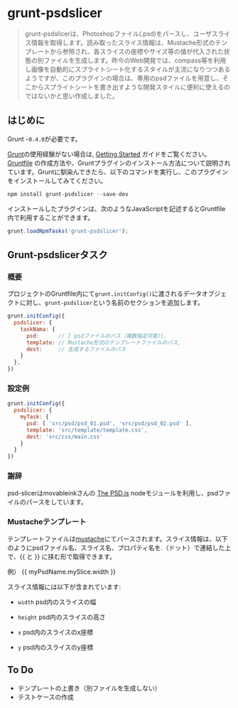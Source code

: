 # grunt-psdslicer

> grunt-psdslicerは、Photoshopファイル(.psd)をパースし、ユーザスライス情報を取得します。読み取ったスライス情報は、Mustache形式のテンプレートから参照され、各スライスの座標やサイズ等の値が代入された状態の別ファイルを生成します。昨今のWeb開発では、compass等を利用し画像を自動的にスプライトシート化するスタイルが主流になりつつあるようですが、このプラグインの場合は、専用のpsdファイルを用意し、そこからスプライトシートを書き出すような開発スタイルに便利に使えるのではないかと思い作成しました。

## はじめに
Grunt `~0.4.0`が必要です。

[Grunt](http://gruntjs.com/)の使用経験がない場合は, [Getting Started](http://gruntjs.com/getting-started) ガイドをご覧ください。[Gruntfile](http://gruntjs.com/sample-gruntfile) の作成方法や、Gruntプラグインのインストール方法について説明されています。Gruntに馴染んできたら、以下のコマンドを実行し、このプラグインをインストールしてみてください。

```js
npm install grunt-psdslicer --save-dev
```

インストールしたプラグインは、次のようなJavaScriptを記述するとGruntfile内で利用することができます。

```js
grunt.loadNpmTasks('grunt-psdslicer');
```

## Grunt-psdslicerタスク

### 概要
プロジェクトのGruntfile内にて`grunt.initConfig()`に渡されるデータオブジェクトに対し、`grunt-psdslicer`という名前のセクションを追加します。

```js
grunt.initConfig({
  psdslicer: {
    taskNama: {
      psd:      // [ psdファイルのパス（複数指定可能）],
      template: // Mustache形式のテンプレートファイルのパス,  
      dest:     // 生成するファイルのパス  
    }
  },
})
```

### 設定例

```js
grunt.initConfig({
  psdslicer: {
    myTask: {
      psd: [ 'src/psd/psd_01.psd', 'src/psd/psd_02.psd' ],  
      template: 'src/template/template.css',
      dest: 'src/css/main.css'  
    }  
  }  
})  
```

### 謝辞

psd-slicerはmovableinkさんの [The PSD.js](https://github.com/movableink/psd.js) nodeモジュールを利用し、psdファイルのパースをしています。

### Mustacheテンプレート

テンプレートファイルは[mustache](http://mustache.github.io/)にてパースされます。スライス情報は、以下のようにpsdファイル名、スライス名、プロパティ名を.（ドット）で連結した上で、{{ と }} に挟む形で取得できます。

例） {{ myPsdName.mySlice.width }}

スライス情報には以下が含まれています:

- `width` 
psd内のスライスの幅

- `height`
psd内のスライスの高さ

- `x`
psd内のスライスのx座標

- `y`
psd内のスライスのy座標


## To Do
- テンプレートの上書き（別ファイルを生成しない）
- テストケースの作成
